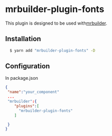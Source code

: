 mrbuilder-plugin-fonts
===
This plugin is designed to be used with[mrbuilder](https://github.com/jspears/mrbuilder).

## Installation
```sh
  $ yarn add "mrbuilder-plugin-fonts" -D
```
## Configuration
In package.json
```json
{
 "name":"your_component"
 ...
 "mrbuilder":{
    "plugins":[
      "mrbuilder-plugin-fonts"
    ]

 }
}
```
